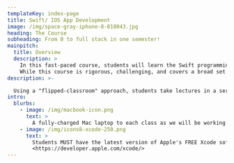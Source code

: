 ```yaml
---
templateKey: index-page
title: Swift/ IOS App Development
image: /img/space-gray-iphone-8-818043.jpg
heading: The Course
subheading: From 0 to full stack in one semester!
mainpitch:
  title: Overview
  description: >
    In this fast-paced course, students will learn the Swift programming language and iOS app development skills. 
    While this course is rigorous, challenging, and covers a broad set of topics at a rapid pace, the course assumes NO prior programming experience.
description: >-

  Using a "flipped-classroom" approach, students take lectures in a series of online videos embedded in a web-based course/reference/quiz book, following along with videos as they learn programming concepts and build apps. Although this is a flipped class, expect a challenging course. Class is mandatory (this is NOT an online course) and class time will be used for additional exercises, concept review, and student questions.Students should be prepared to spend significant time each week on self-directed learning and regular programming projects. This course can be used in place of ISYS 2157 Programming for Management for credit toward the Information Systems concentration. Make sure to bring the following:
intro:
  blurbs:
    - image: /img/macbook-icon.png
      text: >
        A fully-charged Mac laptop to each class as we will be working extensively with local development environments
    - image: /img/icons8-xcode-250.png
      text: >
        Students MUST have the latest version of Apple's FREE Xcode software installed. The software is available through: 
        <https://developer.apple.com/xcode/>
---
```


